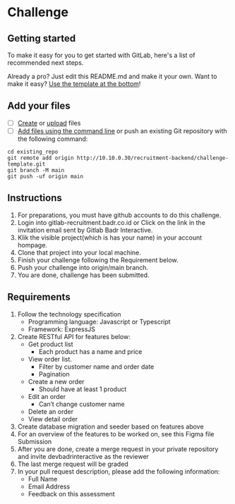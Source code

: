 # Challenge
## Getting started

To make it easy for you to get started with GitLab, here's a list of recommended next steps.

Already a pro? Just edit this README.md and make it your own. Want to make it easy? [Use the template at the bottom](#editing-this-readme)!

## Add your files

- [ ] [Create](https://docs.gitlab.com/ee/user/project/repository/web_editor.html#create-a-file) or [upload](https://docs.gitlab.com/ee/user/project/repository/web_editor.html#upload-a-file) files
- [ ] [Add files using the command line](https://docs.gitlab.com/ee/gitlab-basics/add-file.html#add-a-file-using-the-command-line) or push an existing Git repository with the following command:

```
cd existing_repo
git remote add origin http://10.10.0.30/recruitment-backend/challenge-template.git
git branch -M main
git push -uf origin main
```
## Instructions
1.	For preparations, you must have github accounts to do this challenge.
2.	Login into gitlab-recruitment.badr.co.id or Click on the link in the invitation email sent by Gitlab Badr Interactive.
3.	Klik the visible project(which is has your name) in your account hompage.
4.	Clone that project into your local machine.
5.  Finish your challenge following the Requirement below.
6.  Push your challenge into origin/main branch.
7.  You are done, challenge has been submitted.


## Requirements
1.	Follow the technology specification
    + Programming language: Javascript or Typescript
    + Framework: ExpressJS
2.	Create RESTful API for features below:
    + Get product list
        - Each product has a name and price
    + View order list.
        - Filter by customer name and order date
        - Pagination
    + Create a new order
        - Should have at least 1 product
    + Edit an order
        - Can’t change customer name
    + Delete an order
    + View detail order
3.	Create database migration and seeder based on features above
4.	For an overview of the features to be worked on, see this Figma file
Submission
1.	After you are done, create a merge request in your private repository and invite devbadrinteractive as the reviewer
2.	The last merge request will be graded
3.	In your pull request description, please add the following information:
    + Full Name
    + Email Address
    + Feedback on this assessment

